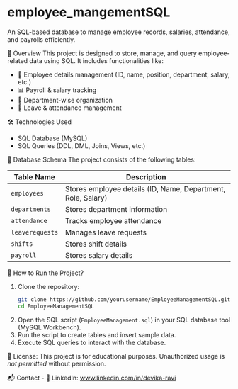 # employee_mangementSQL
An SQL-based database to manage employee records, salaries, attendance, and payrolls efficiently.

📌 Overview
This project is designed to store, manage, and query employee-related data using SQL. It includes functionalities like:  
- 👤 Employee details management (ID, name, position, department, salary, etc.)  
- 📊 Payroll & salary tracking
- 🏢 Department-wise organization
- 📅 Leave & attendance management

🛠️ Technologies Used
- SQL Database (MySQL) 
- SQL Queries (DDL, DML, Joins, Views, etc.) 

📂 Database Schema
The project consists of the following tables:  

| Table Name | Description |
|--------------|--------------|
| `employees` | Stores employee details (ID, Name, Department, Role, Salary) |
| `departments` | Stores department information |
| `attendance` | Tracks employee attendance |
| `leaverequests` | Manages leave requests |
| `shifts` | Stores shift details |
| `payroll` | Stores salary details |


📜 How to Run the Project?
1. Clone the repository:  
   ```bash
   git clone https://github.com/yourusername/EmployeeManagementSQL.git
   cd EmployeeManagementSQL
   ```
2. Open the SQL script (`EmployeeManagement.sql`) in your SQL database tool (MySQL Workbench).  
3. Run the script to create tables and insert sample data.  
4. Execute SQL queries to interact with the database.  

📜 License:
This project is for educational purposes. Unauthorized usage is *not permitted* without permission.  

📬 Contact -
💼 LinkedIn: www.linkedin.com/in/devika-ravi

